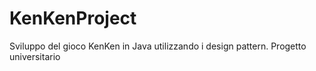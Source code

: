 # KenKenProject
Sviluppo del gioco KenKen in Java utilizzando i design pattern. Progetto universitario
